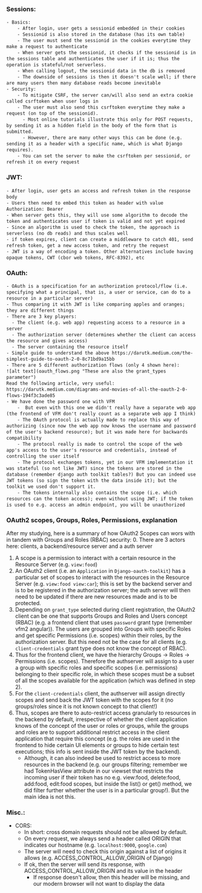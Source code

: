 ### Sessions:
    - Basics: 
        - After login, user gets a sessionid embedded in their cookies 
        - Sessionid is also stored in the database (has its own table)
        - The user must send the sessionid in the cookies everytime they make a request to authenticate
        - When server gets the sessionid, it checks if the sessionid is in the sessions table and authenticates the user if it is; thus the operation is stateful/not serverless.
        - When calling logout, the sessionid data in the db is removed
        - The downside of sessions is then it doesn't scale well; if there are many users then many database reads become inevitable
    - Security:
        - To mitigate CSRF, the server can/will also send an extra cookie called csrftoken when user logs in
        - The user must also send this csrftoken everytime they make a request (on top of the sessionid). 
          - Most online tutorials illustrate this only for POST requests, by sending it as a hidden field in the body of the form that is submitted. 
          - However, there are many other ways this can be done (e.g. sending it as a header with a specific name, which is what Django requires).
        - You can set the server to make the csrftoken per sessionid, or refresh it on every request
### JWT:
    - After login, user gets an access and refresh token in the response body
    - Users then need to embed this token as header with value Authorization: Bearer
    - When server gets this, they will use some algorithm to decode the token and authenticates user if token is valid and not yet expired  
    - Since an algorithm is used to check the token, the approach is serverless (no db reads) and thus scales well
    - if token expires, client can create a middleware to catch 401, send refresh token, get a new access token, and retry the request
    - JWT is a way of encoding a token. Other alternatives include having opaque tokens, CWT (cbor web tokens, RFC-8392), etc                       

### OAuth:
    - OAuth is a specification for an authorization protocol/flow (i.e. specifying what a principal, that is, a user or service, can do to a resource in a particular server)
    - Thus comparing it with JWT is like comparing apples and oranges; they are different things
    - There are 3 key players:
      - The client (e.g. web app) requesting access to a resource in a server
      - The authorization server (determines whether the client can access the resource and gives access)
      - The server containing the resource itself
    - Simple guide to understand the above https://darutk.medium.com/the-simplest-guide-to-oauth-2-0-8c71bd9a15bb
    - There are 5 different authorization flows (only 4 shown here):
    ![alt text](oauth_flows.png "These are also the grant_types parameter")
    Read the following article, very useful: https://darutk.medium.com/diagrams-and-movies-of-all-the-oauth-2-0-flows-194f3c3ade85
    - We have done the password one with VFM
        -  But even with this one we didn't really have a separate web app (the frontend of VFM don't really count as a separate web app I think)
        - The OAuth protocol is actually made to replace this way of authorizing (since now the web app now knows the username and password of the user's backend resource); but it was made here for backwards compatibility
        - The protocol really is made to control the scope of the web app's access to the user's resource and credentials, instead of controlling the user itself
        - The protocol exchanges tokens, yet in our VFM implementation it was stateful (so not like JWT) since the tokens are stored in the database (remember django auth toolkit tables?) But you can indeed use JWT tokens (so sign the token with the data inside it); but the toolkit we used don't support it.
        - The tokens internally also contains the scope (i.e. which resources can the token access); even without using JWT; if the token is used to e.g. access an admin endpoint, you will be unauthorized

### OAuth2 scopes, Groups, Roles, Permissions, explanation

After my studying, here is a summary of how OAuth2 Scopes can wors with in tandem with Groups and Roles (RBAC) security:
0. There are 3 actors here: clients, a backend/resource server and a auth server
1. A scope is a permission to interact with a certain resource in the Resource Server (e.g. `view:food`)
2. An OAuth2 client (i.e. an `Application` in `Django-oauth-toolkit`) has a particular set of scopes to interact with
   the resources in the Resource Server (e.g. `view:food view:car`); this is set by the backend server and is to be registered in the authorization server; the auth server will then need to be updated if there are new resources made and is to be protected.
3. Depending on `grant_type` selected during client registration, the OAuth2 client can be one that supports Groups and Roles and Users concept (RBAC)
   (e.g. a frontend client that uses `password` grant type (remember vfm2 angular)). The users are grouped into Groups with specific Roles
   and get specific Permissions (i.e. scopes) within their roles, by the authorization server. But this need not be the case for all clients (e.g. `client-credentials` grant type does
   not know the concept of RBAC).
3. Thus for the frontend client, we have the hierarchy Groups -> Roles -> Permissions (i.e. scopes). Therefore the authserver will assign to a user a group with specific roles and specific scopes (i.e. permissions) belonging to their specific role, in which these
   scopes must be a subset of all the scopes available for the application (which was defined in step 2).
4. For the `client-credentials` client, the authserver will assign directly scopes and send back the JWT token with the scopes for it (no groups/roles since it is not known concept to that client!)
5. Thus, scopes are there to auto-restrict access granularly to resources in the backend by default, irrespective of whether the client application knows of the concept of the user or roles or groups, while the groups and roles are to support additional restrict access in the client application that require this concept (e.g. the roles are used in the frontend to hide certain UI elements or groups to hide certain test executions; this info is sent inside the JWT token by the backend).
   - Although, it can also indeed be used to restrict access to more resources in the backend (e.g. our groups filtering; remember we had TokenHasView attribute in our viewset that restricts the incoming user if their token has no e.g. view:food, delete:food, add:food, edit:food scopes, but inside the list() or get() method, we did filter further whether the user is in a particular group!). But the main idea is not this.

### Misc.:
  - CORS:
    - In short: cross domain requests should not be allowed by default.
    - On every request, we always send a header called ORIGIN that indicates our hostname (e.g. `localhost:9000`, `google.com`)
    - The server will need to check this origin against a list of origins it allows (e.g. ACCESS_CONTROL_ALLOW_ORIGIN of Django)
    - If ok, then the server will send its response, with ACCESS_CONTROL_ALLOW_ORIGIN and its value in the header
      - If response doesn't allow, then this header will be missing, and our modern browser will not want to display the data
